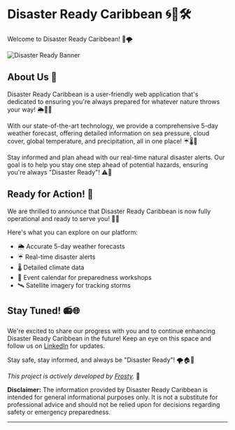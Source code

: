 # Disaster Ready Caribbean 🌀🌴🛠️

Welcome to Disaster Ready Caribbean! 🌊🌪️

![Disaster Ready Banner](https://media.discordapp.net/attachments/807743928316067862/1145396091261550662/image.png?width=1440&height=488)

## About Us 📢

Disaster Ready Caribbean is a user-friendly web application that's dedicated to ensuring you're always prepared for whatever nature throws your way! 🌦️🌊🌀

With our state-of-the-art technology, we provide a comprehensive 5-day weather forecast, offering detailed information on sea pressure, cloud cover, global temperature, and precipitation, all in one place! ☔🌡️💨

Stay informed and plan ahead with our real-time natural disaster alerts. Our goal is to help you stay one step ahead of potential hazards, ensuring you're always "Disaster Ready"! ⚠️🚨

## Ready for Action! 🚀

We are thrilled to announce that Disaster Ready Caribbean is now fully operational and ready to serve you! 🌟🌐

Here's what you can explore on our platform:

- 🌦️ Accurate 5-day weather forecasts
- ☔ Real-time disaster alerts
- 🌡️ Detailed climate data
- 📅 Event calendar for preparedness workshops
- 🛰️ Satellite imagery for tracking storms

## Stay Tuned! 📻🌐

We're excited to share our progress with you and to continue enhancing Disaster Ready Caribbean in the future! Keep an eye on this space and follow us on [LinkedIn](https://www.linkedin.com/in/ajantefraser/) for updates.

Stay safe, stay informed, and always be "Disaster Ready"! 🌪️🏠🛶

*This project is actively developed by [Frosty](https://github.com/AJFrosty).* 🌟

**Disclaimer:** The information provided by Disaster Ready Caribbean is intended for general informational purposes only. It is not a substitute for professional advice and should not be relied upon for decisions regarding safety or emergency preparedness.

---
